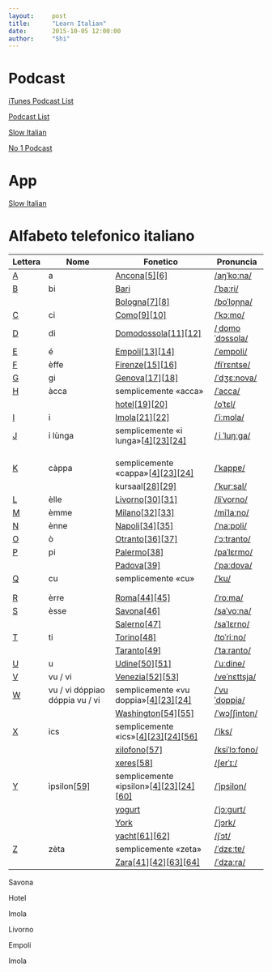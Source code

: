 ```yaml
---
layout:     post
title:      "Learn Italian"
date:       2015-10-05 12:00:00
author:     "Shi"
---
```


# Podcast

[iTunes Podcast List](https://itunes.apple.com/us/genre/podcasts-education-language/id1469?mt=2)

[Podcast List](http://www.mosalingua.com/en/the-best-podcasts-for-learning-italian/)

[Slow Italian](https://www.newsinslowitalian.com/)

[No 1 Podcast](http://www.learnitalianpod.com/category/beginner/)

# App 

[Slow Italian](https://itunes.apple.com/sn/app/news-in-slow-italian/id771123949?mt=8)

# Alfabeto telefonico italiano

| Lettera                              | Nome                                     | Fonetico                                 | Pronuncia                                |
| ------------------------------------ | ---------------------------------------- | ---------------------------------------- | ---------------------------------------- |
| [A](https://it.wikipedia.org/wiki/A) | a                                        | [Ancona](https://it.wikipedia.org/wiki/Ancona)[[5\]](https://it.wikipedia.org/wiki/Alfabeto_telefonico_italiano#cite_note-5)[[6\]](https://it.wikipedia.org/wiki/Alfabeto_telefonico_italiano#cite_note-6) | [/aŋˈkoːna/](https://it.wikipedia.org/wiki/Aiuto:IPA) |
| [B](https://it.wikipedia.org/wiki/B) | bi                                       | [Bari](https://it.wikipedia.org/wiki/Bari) | [/ˈbaːri/](https://it.wikipedia.org/wiki/Aiuto:IPA) |
|                                      |                                          | [Bologna](https://it.wikipedia.org/wiki/Bologna)[[7\]](https://it.wikipedia.org/wiki/Alfabeto_telefonico_italiano#cite_note-7)[[8\]](https://it.wikipedia.org/wiki/Alfabeto_telefonico_italiano#cite_note-8) | [/boˈloɲɲa/](https://it.wikipedia.org/wiki/Aiuto:IPA) |
| [C](https://it.wikipedia.org/wiki/C) | ci                                       | [Como](https://it.wikipedia.org/wiki/Como)[[9\]](https://it.wikipedia.org/wiki/Alfabeto_telefonico_italiano#cite_note-9)[[10\]](https://it.wikipedia.org/wiki/Alfabeto_telefonico_italiano#cite_note-10) | [/ˈkɔːmo/](https://it.wikipedia.org/wiki/Aiuto:IPA) |
| [D](https://it.wikipedia.org/wiki/D) | di                                       | [Domodossola](https://it.wikipedia.org/wiki/Domodossola)[[11\]](https://it.wikipedia.org/wiki/Alfabeto_telefonico_italiano#cite_note-11)[[12\]](https://it.wikipedia.org/wiki/Alfabeto_telefonico_italiano#cite_note-12) | [/ˌdomoˈdɔssola/](https://it.wikipedia.org/wiki/Aiuto:IPA) |
| [E](https://it.wikipedia.org/wiki/E) | é                                        | [Empoli](https://it.wikipedia.org/wiki/Empoli)[[13\]](https://it.wikipedia.org/wiki/Alfabeto_telefonico_italiano#cite_note-13)[[14\]](https://it.wikipedia.org/wiki/Alfabeto_telefonico_italiano#cite_note-14) | [/ˈempoli/](https://it.wikipedia.org/wiki/Aiuto:IPA) |
| [F](https://it.wikipedia.org/wiki/F) | èffe                                     | [Firenze](https://it.wikipedia.org/wiki/Firenze)[[15\]](https://it.wikipedia.org/wiki/Alfabeto_telefonico_italiano#cite_note-15)[[16\]](https://it.wikipedia.org/wiki/Alfabeto_telefonico_italiano#cite_note-16) | [/fiˈrɛntse/](https://it.wikipedia.org/wiki/Aiuto:IPA) |
| [G](https://it.wikipedia.org/wiki/G) | gi                                       | [Genova](https://it.wikipedia.org/wiki/Genova)[[17\]](https://it.wikipedia.org/wiki/Alfabeto_telefonico_italiano#cite_note-17)[[18\]](https://it.wikipedia.org/wiki/Alfabeto_telefonico_italiano#cite_note-18) | [/ˈdʒɛːnova/](https://it.wikipedia.org/wiki/Aiuto:IPA) |
| [H](https://it.wikipedia.org/wiki/H) | àcca                                     | semplicemente «acca»                     | [/ˈacca/](https://it.wikipedia.org/wiki/Aiuto:IPA) |
|                                      |                                          | [hotel](https://it.wikipedia.org/wiki/Hotel)[[19\]](https://it.wikipedia.org/wiki/Alfabeto_telefonico_italiano#cite_note-19)[[20\]](https://it.wikipedia.org/wiki/Alfabeto_telefonico_italiano#cite_note-20) | [/oˈtɛl/](https://it.wikipedia.org/wiki/Aiuto:IPA) |
| [I](https://it.wikipedia.org/wiki/I) | i                                        | [Imola](https://it.wikipedia.org/wiki/Imola)[[21\]](https://it.wikipedia.org/wiki/Alfabeto_telefonico_italiano#cite_note-21)[[22\]](https://it.wikipedia.org/wiki/Alfabeto_telefonico_italiano#cite_note-22) | [/ˈiːmola/](https://it.wikipedia.org/wiki/Aiuto:IPA) |
| [J](https://it.wikipedia.org/wiki/J) | i lùnga                                  | semplicemente «i lunga»[[4\]](https://it.wikipedia.org/wiki/Alfabeto_telefonico_italiano#cite_note-parliamoitaliano-4)[[23\]](https://it.wikipedia.org/wiki/Alfabeto_telefonico_italiano#cite_note-guida-23)[[24\]](https://it.wikipedia.org/wiki/Alfabeto_telefonico_italiano#cite_note-guida2-24) | [/ˌi ˈluŋːga/](https://it.wikipedia.org/wiki/Aiuto:IPA) |
|                                      |                                          |                                          |                                          |
|                                      |                                          |                                          |                                          |
|                                      |                                          |                                          |                                          |
| [K](https://it.wikipedia.org/wiki/K) | càppa                                    | semplicemente «cappa»[[4\]](https://it.wikipedia.org/wiki/Alfabeto_telefonico_italiano#cite_note-parliamoitaliano-4)[[23\]](https://it.wikipedia.org/wiki/Alfabeto_telefonico_italiano#cite_note-guida-23)[[24\]](https://it.wikipedia.org/wiki/Alfabeto_telefonico_italiano#cite_note-guida2-24) | [/ˈkappɐ/](https://it.wikipedia.org/wiki/Aiuto:IPA) |
|                                      |                                          | kursaal[[28\]](https://it.wikipedia.org/wiki/Alfabeto_telefonico_italiano#cite_note-28)[[29\]](https://it.wikipedia.org/wiki/Alfabeto_telefonico_italiano#cite_note-29) | [/ˈkurːsal/](https://it.wikipedia.org/wiki/Aiuto:IPA) |
| [L](https://it.wikipedia.org/wiki/L) | èlle                                     | [Livorno](https://it.wikipedia.org/wiki/Livorno)[[30\]](https://it.wikipedia.org/wiki/Alfabeto_telefonico_italiano#cite_note-30)[[31\]](https://it.wikipedia.org/wiki/Alfabeto_telefonico_italiano#cite_note-31) | [/liˈvorno/](https://it.wikipedia.org/wiki/Aiuto:IPA) |
| [M](https://it.wikipedia.org/wiki/M) | èmme                                     | [Milano](https://it.wikipedia.org/wiki/Milano)[[32\]](https://it.wikipedia.org/wiki/Alfabeto_telefonico_italiano#cite_note-32)[[33\]](https://it.wikipedia.org/wiki/Alfabeto_telefonico_italiano#cite_note-33) | [/miˈlaːno/](https://it.wikipedia.org/wiki/Aiuto:IPA) |
| [N](https://it.wikipedia.org/wiki/N) | ènne                                     | [Napoli](https://it.wikipedia.org/wiki/Napoli)[[34\]](https://it.wikipedia.org/wiki/Alfabeto_telefonico_italiano#cite_note-34)[[35\]](https://it.wikipedia.org/wiki/Alfabeto_telefonico_italiano#cite_note-35) | [/ˈnaːpoli/](https://it.wikipedia.org/wiki/Aiuto:IPA) |
| [O](https://it.wikipedia.org/wiki/O) | ò                                        | [Otranto](https://it.wikipedia.org/wiki/Otranto)[[36\]](https://it.wikipedia.org/wiki/Alfabeto_telefonico_italiano#cite_note-36)[[37\]](https://it.wikipedia.org/wiki/Alfabeto_telefonico_italiano#cite_note-37) | [/ˈɔːtranto/](https://it.wikipedia.org/wiki/Aiuto:IPA) |
| [P](https://it.wikipedia.org/wiki/P) | pi                                       | [Palermo](https://it.wikipedia.org/wiki/Palermo)[[38\]](https://it.wikipedia.org/wiki/Alfabeto_telefonico_italiano#cite_note-38) | [/paˈlɛrmo/](https://it.wikipedia.org/wiki/Aiuto:IPA) |
|                                      |                                          | [Padova](https://it.wikipedia.org/wiki/Padova)[[39\]](https://it.wikipedia.org/wiki/Alfabeto_telefonico_italiano#cite_note-39) | [/ˈpaːdova/](https://it.wikipedia.org/wiki/Aiuto:IPA) |
| [Q](https://it.wikipedia.org/wiki/Q) | cu                                       | semplicemente «cu»                       | [/ˈku/](https://it.wikipedia.org/wiki/Aiuto:IPA) |
|                                      |                                          |                                          |                                          |
|                                      |                                          |                                          |                                          |
| [R](https://it.wikipedia.org/wiki/R) | èrre                                     | [Roma](https://it.wikipedia.org/wiki/Roma)[[44\]](https://it.wikipedia.org/wiki/Alfabeto_telefonico_italiano#cite_note-44)[[45\]](https://it.wikipedia.org/wiki/Alfabeto_telefonico_italiano#cite_note-45) | [/ˈroːma/](https://it.wikipedia.org/wiki/Aiuto:IPA) |
| [S](https://it.wikipedia.org/wiki/S) | èsse                                     | [Savona](https://it.wikipedia.org/wiki/Savona)[[46\]](https://it.wikipedia.org/wiki/Alfabeto_telefonico_italiano#cite_note-46) | [/saˈvoːna/](https://it.wikipedia.org/wiki/Aiuto:IPA) |
|                                      |                                          | [Salerno](https://it.wikipedia.org/wiki/Salerno)[[47\]](https://it.wikipedia.org/wiki/Alfabeto_telefonico_italiano#cite_note-47) | [/saˈlɛrno/](https://it.wikipedia.org/wiki/Aiuto:IPA) |
| [T](https://it.wikipedia.org/wiki/T) | ti                                       | [Torino](https://it.wikipedia.org/wiki/Torino)[[48\]](https://it.wikipedia.org/wiki/Alfabeto_telefonico_italiano#cite_note-48) | [/toˈriːno/](https://it.wikipedia.org/wiki/Aiuto:IPA) |
|                                      |                                          | [Taranto](https://it.wikipedia.org/wiki/Taranto)[[49\]](https://it.wikipedia.org/wiki/Alfabeto_telefonico_italiano#cite_note-49) | [/ˈtaːranto/](https://it.wikipedia.org/wiki/Aiuto:IPA) |
| [U](https://it.wikipedia.org/wiki/U) | u                                        | [Udine](https://it.wikipedia.org/wiki/Udine)[[50\]](https://it.wikipedia.org/wiki/Alfabeto_telefonico_italiano#cite_note-50)[[51\]](https://it.wikipedia.org/wiki/Alfabeto_telefonico_italiano#cite_note-51) | [/ˈuːdine/](https://it.wikipedia.org/wiki/Aiuto:IPA) |
| [V](https://it.wikipedia.org/wiki/V) | vu / vi                                  | [Venezia](https://it.wikipedia.org/wiki/Venezia)[[52\]](https://it.wikipedia.org/wiki/Alfabeto_telefonico_italiano#cite_note-52)[[53\]](https://it.wikipedia.org/wiki/Alfabeto_telefonico_italiano#cite_note-53) | [/veˈnɛttsja/](https://it.wikipedia.org/wiki/Aiuto:IPA) |
| [W](https://it.wikipedia.org/wiki/W) | vu / vi dóppiao dóppia vu / vi           | semplicemente «vu doppia»[[4\]](https://it.wikipedia.org/wiki/Alfabeto_telefonico_italiano#cite_note-parliamoitaliano-4)[[23\]](https://it.wikipedia.org/wiki/Alfabeto_telefonico_italiano#cite_note-guida-23)[[24\]](https://it.wikipedia.org/wiki/Alfabeto_telefonico_italiano#cite_note-guida2-24) | [/ˈvu ˈdoppia/](https://it.wikipedia.org/wiki/Aiuto:IPA) |
|                                      |                                          | [Washington](https://it.wikipedia.org/wiki/Washington)[[54\]](https://it.wikipedia.org/wiki/Alfabeto_telefonico_italiano#cite_note-54)[[55\]](https://it.wikipedia.org/wiki/Alfabeto_telefonico_italiano#cite_note-55) | [/ˈwɔʃʃinton/](https://it.wikipedia.org/wiki/Aiuto:IPA) |
| [X](https://it.wikipedia.org/wiki/X) | ics                                      | semplicemente «ics»[[4\]](https://it.wikipedia.org/wiki/Alfabeto_telefonico_italiano#cite_note-parliamoitaliano-4)[[23\]](https://it.wikipedia.org/wiki/Alfabeto_telefonico_italiano#cite_note-guida-23)[[24\]](https://it.wikipedia.org/wiki/Alfabeto_telefonico_italiano#cite_note-guida2-24)[[56\]](https://it.wikipedia.org/wiki/Alfabeto_telefonico_italiano#cite_note-56) | [/ˈiks/](https://it.wikipedia.org/wiki/Aiuto:IPA) |
|                                      |                                          | [xilofono](https://it.wikipedia.org/wiki/Xilofono)[[57\]](https://it.wikipedia.org/wiki/Alfabeto_telefonico_italiano#cite_note-57) | [/ksiˈlɔːfono/](https://it.wikipedia.org/wiki/Aiuto:IPA) |
|                                      |                                          | [xeres](https://it.wikipedia.org/wiki/Sherry)[[58\]](https://it.wikipedia.org/wiki/Alfabeto_telefonico_italiano#cite_note-58) | [/ʃerˈɪː/](https://it.wikipedia.org/wiki/Aiuto:IPA) |
| [Y](https://it.wikipedia.org/wiki/Y) | ìpsilon[[59\]](https://it.wikipedia.org/wiki/Alfabeto_telefonico_italiano#cite_note-59) | semplicemente «ipsilon»[[4\]](https://it.wikipedia.org/wiki/Alfabeto_telefonico_italiano#cite_note-parliamoitaliano-4)[[23\]](https://it.wikipedia.org/wiki/Alfabeto_telefonico_italiano#cite_note-guida-23)[[24\]](https://it.wikipedia.org/wiki/Alfabeto_telefonico_italiano#cite_note-guida2-24)[[60\]](https://it.wikipedia.org/wiki/Alfabeto_telefonico_italiano#cite_note-60) | [/ˈjpsilon/](https://it.wikipedia.org/wiki/Aiuto:IPA) |
|                                      |                                          | [yogurt](https://it.wikipedia.org/wiki/Yogurt) | [/ˈjɔːɡurt/](https://it.wikipedia.org/wiki/Aiuto:IPA) |
|                                      |                                          | [York](https://it.wikipedia.org/wiki/York) | [/ˈjɔrk/](https://it.wikipedia.org/wiki/Aiuto:IPA) |
|                                      |                                          | [yacht](https://it.wikipedia.org/wiki/Yacht)[[61\]](https://it.wikipedia.org/wiki/Alfabeto_telefonico_italiano#cite_note-61)[[62\]](https://it.wikipedia.org/wiki/Alfabeto_telefonico_italiano#cite_note-62) | [/jˈɔt/](https://it.wikipedia.org/wiki/Aiuto:IPA) |
| [Z](https://it.wikipedia.org/wiki/Z) | zèta                                     | semplicemente «zeta»                     | [/ˈdzɛːtɐ/](https://it.wikipedia.org/wiki/Aiuto:IPA) |
|                                      |                                          | [Zara](https://it.wikipedia.org/wiki/Zara)[[41\]](https://it.wikipedia.org/wiki/Alfabeto_telefonico_italiano#cite_note-Giunti-41)[[42\]](https://it.wikipedia.org/wiki/Alfabeto_telefonico_italiano#cite_note-viamundo-42)[[63\]](https://it.wikipedia.org/wiki/Alfabeto_telefonico_italiano#cite_note-63)[[64\]](https://it.wikipedia.org/wiki/Alfabeto_telefonico_italiano#cite_note-64) | [/ˈdzaːra/](https://it.wikipedia.org/wiki/Aiuto:IPA) |

Savona

Hotel

Imola

Livorno

Empoli

Imola